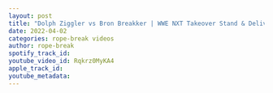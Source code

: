 ```yaml
---
layout: post
title: "Dolph Ziggler vs Bron Breakker | WWE NXT Takeover Stand & Deliver 2022 Highlights"
date: 2022-04-02
categories: rope-break videos
author: rope-break
spotify_track_id: 
youtube_video_id: Rqkrz0MyKA4
apple_track_id: 
youtube_metadata: 
---
```

